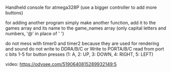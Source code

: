 Handheld console for atmega328P (use a bigger controller to add more buttons)


		
for adding another program simply make another function, 
	add it to the games array and its name to the game_names array (only capital letters and numbers, '@' in place of ' ')


do not mess with timer0 and timer2 because they are used for rendering and sound
do not write to DDRA/B/C or Write to PORTA/B/C
read from port c bits 1-5 for button presses (1: A, 2: UP, 3: DOWN, 4: RIGHT, 5: LEFT)

video: https://odysee.com/5190640815289932149:5
